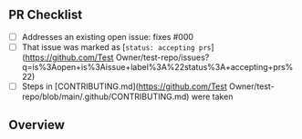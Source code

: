 <!-- 👋 Hi, thanks for sending a PR to test-repo! 💖.
Please fill out all fields below and make sure each item is true and [x] checked.
Otherwise we may not be able to review your PR. -->

## PR Checklist

- [ ] Addresses an existing open issue: fixes #000
- [ ] That issue was marked as [`status: accepting prs`](https://github.com/Test Owner/test-repo/issues?q=is%3Aopen+is%3Aissue+label%3A%22status%3A+accepting+prs%22)
- [ ] Steps in [CONTRIBUTING.md](https://github.com/Test Owner/test-repo/blob/main/.github/CONTRIBUTING.md) were taken

## Overview

<!-- Description of what is changed and how the code change does that. -->
